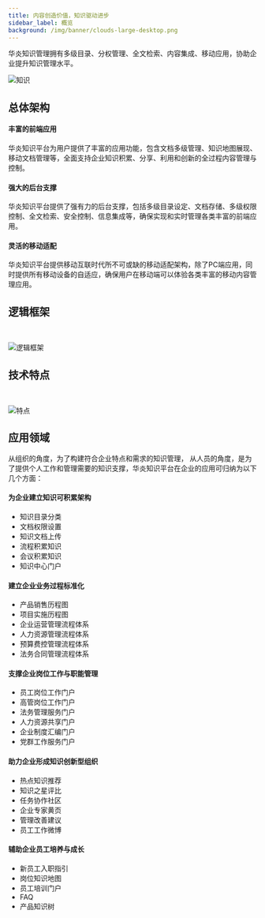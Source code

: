 ```yaml
---
title: 内容创造价值，知识驱动进步
sidebar_label: 概览
background: /img/banner/clouds-large-desktop.png
---
```


华炎知识管理拥有多级目录、分权管理、全文检索、内容集成、移动应用，协助企业提升知识管理水平。

![知识](/assets/mac_mobile_list.png)

## 总体架构

#### 丰富的前端应用

华炎知识平台为用户提供了丰富的应用功能，包含文档多级管理、知识地图展现、移动文档管理等，全面支持企业知识积累、分享、利用和创新的全过程内容管理与控制。

#### 强大的后台支撑

华炎知识平台提供了强有力的后台支撑，包括多级目录设定、文档存储、多级权限控制、全文检索、安全控制、信息集成等，确保实现和实时管理各类丰富的前端应用。

#### 灵活的移动适配

华炎知识平台提供移动互联时代所不可或缺的移动适配架构，除了PC端应用，同时提供所有移动设备的自适应，确保用户在移动端可以体验各类丰富的移动内容管理应用。

## 逻辑框架

<br/>

![逻辑框架](/assets/knowledge/frame.png)

## 技术特点

<br/>

![特点](/assets/knowledge/feature.png)

## 应用领域

从组织的角度，为了构建符合企业特点和需求的知识管理， 从人员的角度，是为了提供个人工作和管理需要的知识支撑，华炎知识平台在企业的应用可归纳为以下几个方面：

<div className="flex items-start flex-wrap">
<div className="w-1/2 py-4">

#### 为企业建立知识可积累架构

- 知识目录分类
- 文档权限设置
- 知识文档上传
- 流程积累知识
- 会议积累知识
- 知识中心门户

</div>
<div className="w-1/2 py-4">

#### 建立企业业务过程标准化

- 产品销售历程图
- 项目实施历程图
- 企业运营管理流程体系
- 人力资源管理流程体系
- 预算费控管理流程体系
- 法务合同管理流程体系

</div>
<div className="w-1/2 py-4">

#### 支撑企业岗位工作与职能管理

- 员工岗位工作门户
- 高管岗位工作门户
- 法务管理服务门户
- 人力资源共享门户
- 企业制度汇编门户
- 党群工作服务门户

</div>
<div className="w-1/2 py-4">

#### 助力企业形成知识创新型组织

- 热点知识推荐
- 知识之星评比
- 任务协作社区
- 企业专家黄页
- 管理改善建议
- 员工工作微博

</div>
<div className="w-1/2 py-4">

#### 辅助企业员工培养与成长

- 新员工入职指引
- 岗位知识地图
- 员工培训门户
- FAQ
- 产品知识树

</div>
</div>